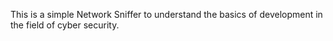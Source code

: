 This is a simple Network Sniffer to understand the basics of development in the field of cyber security.
